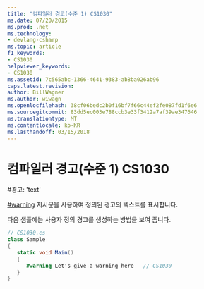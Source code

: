 ```yaml
---
title: "컴파일러 경고(수준 1) CS1030"
ms.date: 07/20/2015
ms.prod: .net
ms.technology:
- devlang-csharp
ms.topic: article
f1_keywords:
- CS1030
helpviewer_keywords:
- CS1030
ms.assetid: 7c565abc-1366-4641-9383-ab8ba026ab96
caps.latest.revision: 
author: BillWagner
ms.author: wiwagn
ms.openlocfilehash: 38cf06bedc2b0f16bf7f66c44ef2fe087fd1f6e6
ms.sourcegitcommit: 83dd5ec003e788ccb3e33f3412a7af39ae347646
ms.translationtype: MT
ms.contentlocale: ko-KR
ms.lasthandoff: 03/15/2018
---
```

# <a name="compiler-warning-level-1-cs1030"></a>컴파일러 경고(수준 1) CS1030
\#경고: 'text'  
  
 [#warning](../../csharp/language-reference/preprocessor-directives/preprocessor-warning.md) 지시문을 사용하여 정의된 경고의 텍스트를 표시합니다.  
  
 다음 샘플에는 사용자 정의 경고를 생성하는 방법을 보여 줍니다.  
  
```csharp  
// CS1030.cs  
class Sample  
{  
   static void Main()  
   {  
      #warning Let's give a warning here   // CS1030  
   }  
}  
```

